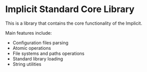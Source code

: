 # Implicit Standard Core Library

This is a library that contains the core functionality of the Implicit.

Main features include:
 - Configuration files parsing
 - Atomic operations
 - File systems and paths operations
 - Standard library loading
 - String utilities

